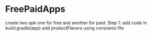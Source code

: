 # FreePaidApps
create two apk one for free and another for paid. Step 1: add code in build.gradle(app) add productFlavors using constants file
